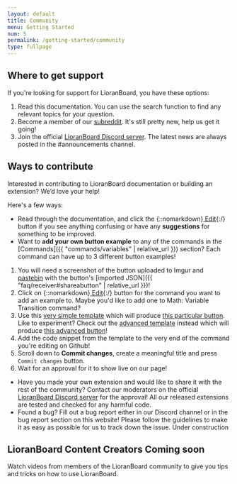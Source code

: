 ```yaml
---
layout: default
title: Community
menu: Getting Started
num: 5
permalink: /getting-started/community
type: fullpage
---
```


## Where to get support
If you're looking for support for LioranBoard, you have these options: 
1. Read this documentation. You can use the search function to find any relevant topics for your question. 
2. Become a member of our [subreddit](http://reddit.com/r/lioranboard). It's still pretty new, help us get it going! 
3. Join the official [LioranBoard Discord server](https://discord.gg/dXez8Zh). The latest news are always posted in the #announcements channel. 

## Ways to contribute 
Interested in contributing to LioranBoard documentation or building an extension? We’d love your help! 

Here's a few ways: 
- Read through the documentation, and click the {::nomarkdown}<a class="btn btn-sm btn-edit-light mb-2 mb-md-0" href="https://github.com/LioranBoard/docs/edit/main/doc_posts/_getting-started/community.md" title="Click the button to edit this page!" target="_blank" rel="noopener"><i class="fas fa-pen"></i> Edit</a>{:/} button if you see anything confusing or have any **suggestions** for something to be improved.
- Want to **add your own button example** to any of the commands in the [Commands]({{ "commands/variables" | relative_url }}) section? Each command can have up to 3 different button examples!
 1. You will need a screenshot of the button uploaded to Imgur and [pastebin](https://pastebin.com/) with the button's [imported JSON]({{ "faq/receiver#shareabutton" | relative_url }})!
 2. Click on {::nomarkdown}<a class="btn btn-sm btn-edit-light mb-2 mb-md-0" href="https://github.com/LioranBoard/docs/edit/main/doc_posts/_commands-number/variable_transition.md" title="Click the button to edit this page!" target="_blank" rel="noopener"><i class="fas fa-pen"></i> Edit</a>{:/} button for the command you want to add an example to. Maybe you'd like to add one to Math: Variable Transition command?
 3. Use this [very simple template](https://github.com/LioranBoard/docs/edit/main/templates/example_command_simple.md) which will produce [this particular button](https://lioranboard.ca/docs/templates/example-command-simple).\
    Like to experiment? Check out the [advanced template](https://github.com/LioranBoard/docs/edit/main/templates/example_command.md) instead which will produce [this advanced button](https://lioranboard.ca/docs/templates/example-command)!
 4. Add the code snippet from the template to the very end of the command you're editing on Github!
 5. Scroll down to **Commit changes**, create a meaningful title and press `Commit changes` button. 
 6. Wait for an approval for it to show live on our page!
- Have you made your own extension and would like to share it with the rest of the community? Contact our moderators on the official [LioranBoard Discord server](https://discord.gg/dXez8Zh) for the approval! All our released extensions are tested and checked for any harmful code. 
- Found a bug? Fill out a bug report either in our Discord channel or in the bug report section on this website! Please follow the guidelines to make it as easy as possible for us to track down the issue. <span class="badge bg-warning text-dark">Under construction</span>

## LioranBoard Content Creators <span class="badge bg-warning text-dark">Coming soon</span>
Watch videos from members of the LioranBoard community to give you tips and tricks on how to use LioranBoard. 

